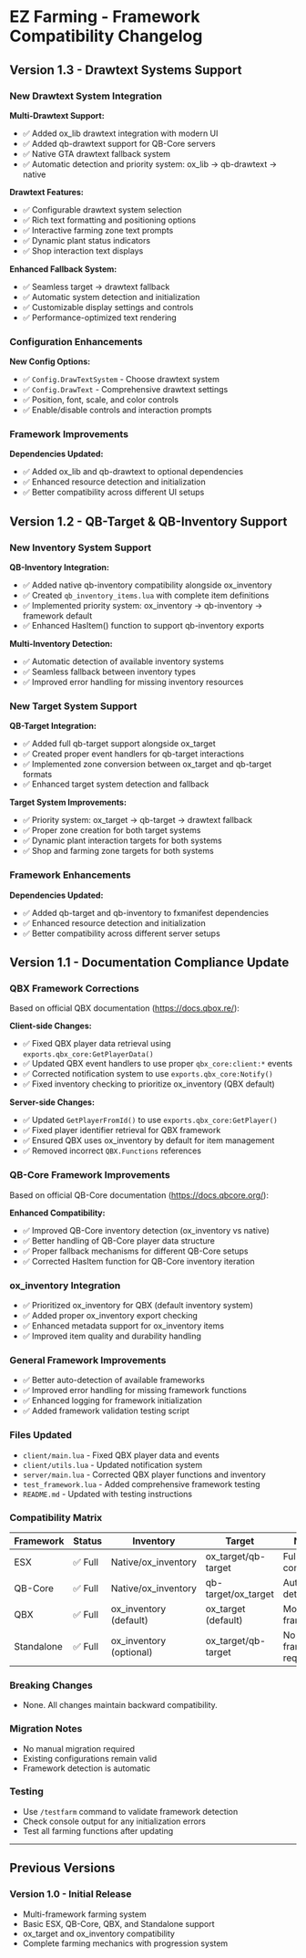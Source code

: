 # EZ Farming - Framework Compatibility Changelog

## Version 1.3 - Drawtext Systems Support

### New Drawtext System Integration
**Multi-Drawtext Support:**
- ✅ Added ox_lib drawtext integration with modern UI
- ✅ Added qb-drawtext support for QB-Core servers
- ✅ Native GTA drawtext fallback system
- ✅ Automatic detection and priority system: ox_lib → qb-drawtext → native

**Drawtext Features:**
- ✅ Configurable drawtext system selection
- ✅ Rich text formatting and positioning options
- ✅ Interactive farming zone text prompts
- ✅ Dynamic plant status indicators
- ✅ Shop interaction text displays

**Enhanced Fallback System:**
- ✅ Seamless target → drawtext fallback
- ✅ Automatic system detection and initialization
- ✅ Customizable display settings and controls
- ✅ Performance-optimized text rendering

### Configuration Enhancements
**New Config Options:**
- ✅ `Config.DrawTextSystem` - Choose drawtext system
- ✅ `Config.DrawText` - Comprehensive drawtext settings
- ✅ Position, font, scale, and color controls
- ✅ Enable/disable controls and interaction prompts

### Framework Improvements
**Dependencies Updated:**
- ✅ Added ox_lib and qb-drawtext to optional dependencies
- ✅ Enhanced resource detection and initialization
- ✅ Better compatibility across different UI setups

## Version 1.2 - QB-Target & QB-Inventory Support

### New Inventory System Support
**QB-Inventory Integration:**
- ✅ Added native qb-inventory compatibility alongside ox_inventory
- ✅ Created `qb_inventory_items.lua` with complete item definitions
- ✅ Implemented priority system: ox_inventory → qb-inventory → framework default
- ✅ Enhanced HasItem() function to support qb-inventory exports

**Multi-Inventory Detection:**
- ✅ Automatic detection of available inventory systems
- ✅ Seamless fallback between inventory types
- ✅ Improved error handling for missing inventory resources

### New Target System Support
**QB-Target Integration:**
- ✅ Added full qb-target support alongside ox_target
- ✅ Created proper event handlers for qb-target interactions
- ✅ Implemented zone conversion between ox_target and qb-target formats
- ✅ Enhanced target system detection and fallback

**Target System Improvements:**
- ✅ Priority system: ox_target → qb-target → drawtext fallback
- ✅ Proper zone creation for both target systems
- ✅ Dynamic plant interaction targets for both systems
- ✅ Shop and farming zone targets for both systems

### Framework Enhancements
**Dependencies Updated:**
- ✅ Added qb-target and qb-inventory to fxmanifest dependencies
- ✅ Enhanced resource detection and initialization
- ✅ Better compatibility across different server setups

## Version 1.1 - Documentation Compliance Update

### QBX Framework Corrections
Based on official QBX documentation (https://docs.qbox.re/):

**Client-side Changes:**
- ✅ Fixed QBX player data retrieval using `exports.qbx_core:GetPlayerData()`
- ✅ Updated QBX event handlers to use proper `qbx_core:client:*` events
- ✅ Corrected notification system to use `exports.qbx_core:Notify()`
- ✅ Fixed inventory checking to prioritize ox_inventory (QBX default)

**Server-side Changes:**
- ✅ Updated `GetPlayerFromId()` to use `exports.qbx_core:GetPlayer()`
- ✅ Fixed player identifier retrieval for QBX framework
- ✅ Ensured QBX uses ox_inventory by default for item management
- ✅ Removed incorrect `QBX.Functions` references

### QB-Core Framework Improvements
Based on official QB-Core documentation (https://docs.qbcore.org/):

**Enhanced Compatibility:**
- ✅ Improved QB-Core inventory detection (ox_inventory vs native)
- ✅ Better handling of QB-Core player data structure
- ✅ Proper fallback mechanisms for different QB-Core setups
- ✅ Corrected HasItem function for QB-Core inventory iteration

### ox_inventory Integration
- ✅ Prioritized ox_inventory for QBX (default inventory system)
- ✅ Added proper ox_inventory export checking
- ✅ Enhanced metadata support for ox_inventory items
- ✅ Improved item quality and durability handling

### General Framework Improvements
- ✅ Better auto-detection of available frameworks
- ✅ Improved error handling for missing framework functions
- ✅ Enhanced logging for framework initialization
- ✅ Added framework validation testing script

### Files Updated
- `client/main.lua` - Fixed QBX player data and events
- `client/utils.lua` - Updated notification system
- `server/main.lua` - Corrected QBX player functions and inventory
- `test_framework.lua` - Added comprehensive framework testing
- `README.md` - Updated with testing instructions

### Compatibility Matrix
| Framework | Status | Inventory | Target | Notes |
|-----------|--------|-----------|--------|--------|
| ESX | ✅ Full | Native/ox_inventory | ox_target/qb-target | Fully compatible |
| QB-Core | ✅ Full | Native/ox_inventory | qb-target/ox_target | Automatic detection |
| QBX | ✅ Full | ox_inventory (default) | ox_target (default) | Modern framework |
| Standalone | ✅ Full | ox_inventory (optional) | ox_target/qb-target | No framework required |

### Breaking Changes
- None. All changes maintain backward compatibility.

### Migration Notes
- No manual migration required
- Existing configurations remain valid
- Framework detection is automatic

### Testing
- Use `/testfarm` command to validate framework detection
- Check console output for any initialization errors
- Test all farming functions after updating

---

## Previous Versions

### Version 1.0 - Initial Release
- Multi-framework farming system
- Basic ESX, QB-Core, QBX, and Standalone support
- ox_target and ox_inventory compatibility
- Complete farming mechanics with progression system
